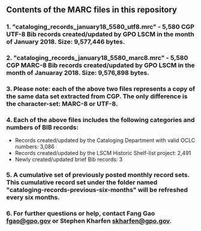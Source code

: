 ## Contents of the MARC files in this repository
###  1. "cataloging_records_january18_5580_utf8.mrc" - 5,580 CGP UTF-8 Bib records created/updated by GPO LSCM in the month of January 2018. Size: 9,577,446 bytes.
###  2. "cataloging_records_january18_5580_marc8.mrc" - 5,580 CGP MARC-8 Bib records created/updated by GPO LSCM in the month of Januaray 2018. Size: 9,576,898 bytes.
###  3. Please note: each of the above two files represents a copy of the same data set extracted from CGP. The only difference is the character-set: MARC-8 or UTF-8.
###  4. Each of the above files includes the following categories and numbers of BIB records:

*  Records created/updated by the Cataloging Department with valid OCLC numbers: 3,086
*  Records created/updated by the LSCM Historic Shelf-list project: 2,491
*  Newly created/updated brief Bib records:  3

###  5. A cumulative set of previously posted monthly record sets. This cumulative record set under the folder named "cataloging-records-previous-six-months" will be refreshed every six months.
###  6. For further questions or help, contact Fang Gao <fgao@gpo.gov> or Stephen Kharfen <skharfen@gpo.gov>.   


